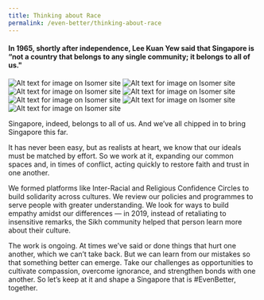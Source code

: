 ```yaml
---
title: Thinking about Race
permalink: /even-better/thinking-about-race
---
```

#### In 1965, shortly after independence, Lee Kuan Yew said that Singapore is “not a country that belongs to any single community; it belongs to all of us."
![Alt text for image on Isomer site](/images/race1.jpeg)
![Alt text for image on Isomer site](/images/race2.jpeg)
![Alt text for image on Isomer site](/images/race3.jpeg)
![Alt text for image on Isomer site](/images/race4.jpeg)
![Alt text for image on Isomer site](/images/race5.jpeg)
![Alt text for image on Isomer site](/images/race6.jpeg)
![Alt text for image on Isomer site](/images/race7.jpeg)

Singapore, indeed, belongs to all of us. And we’ve all chipped in to bring Singapore this far.

It has never been easy, but as realists at heart, we know that our ideals must be matched by effort. So we work at it, expanding our common spaces and, in times of conflict, acting quickly to restore faith and trust in one another.

We formed platforms like Inter-Racial and Religious Confidence Circles to build solidarity across cultures. We review our policies and programmes to serve people with greater understanding. We look for ways to build empathy amidst our differences — in 2019, instead of retaliating to insensitive remarks, the Sikh community helped that person learn more about their culture. 

The work is ongoing. At times we’ve said or done things that hurt one another, which we can’t take back. But we can learn from our mistakes so that something better can emerge. Take our challenges as opportunities to cultivate compassion, overcome ignorance, and strengthen bonds with one another. So let’s keep at it and shape a Singapore that is #EvenBetter, together.